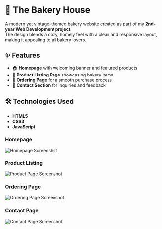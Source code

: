 # 🍞 The Bakery House

A modern yet vintage-themed bakery website created as part of my **2nd-year Web Development project**.  
The design blends a cozy, homely feel with a clean and responsive layout, making it appealing to all bakery lovers.  

## ✨ Features
- 🏠 **Homepage** with welcoming banner and featured products  
- 📜 **Product Listing Page** showcasing bakery items  
- 🛒 **Ordering Page** for a smooth purchase process  
- 📩 **Contact Section** for inquiries and feedback  

## 🛠️ Technologies Used
- **HTML5**
- **CSS3**
- **JavaScript**

### Homepage
![Homepage Screenshot](screenshots/homepage.png)

### Product Listing
![Product Page Screenshot](screenshots/products.png)

### Ordering Page
![Ordering Page Screenshot](screenshots/order.png)

### Contact Page
![Contact Page Screenshot](screenshots/contact.png)

